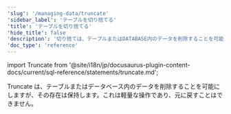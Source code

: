 ```yaml
---
'slug': '/managing-data/truncate'
'sidebar_label': 'テーブルを切り捨てる'
'title': 'テーブルを切り捨てる'
'hide_title': false
'description': '切り捨ては、テーブルまたはDATABASE内のデータを削除することを可能にしますが、その存在は保持されます。'
'doc_type': 'reference'
---
```


import Truncate from '@site/i18n/jp/docusaurus-plugin-content-docs/current/sql-reference/statements/truncate.md';

Truncate は、テーブルまたはデータベース内のデータを削除することを可能にしますが、その存在は保持します。これは軽量な操作であり、元に戻すことはできません。

<Truncate/>
